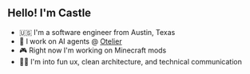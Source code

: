 ## Hello! I'm Castle

- 🇺🇸 I'm a software engineer from Austin, Texas
- 🤖 I work on AI agents @ [Otelier](https://otelier.io/products/intellisight/) 
- 🎮 Right now I'm working on Minecraft mods
- 🤟🏼 I'm into fun ux, clean architecture, and technical communication
